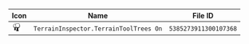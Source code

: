 | Icon | Name | File ID |
| ---  | ---  | ---     |
| ![](TerrainInspector.TerrainToolTrees%20On.png) | `TerrainInspector.TerrainToolTrees On` | `5385273911300107368` |
